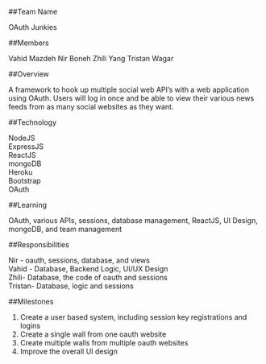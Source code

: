 ##Team Name 

OAuth Junkies 

##Members

Vahid Mazdeh 
Nir Boneh 
Zhili Yang
Tristan Wagar

##Overview

A framework to hook up multiple social web API’s with a web application using OAuth. Users will log in once and be able to view their various news feeds from as many social websites as they want.

##Technology

NodeJS  <br />
ExpressJS  <br />
ReactJS  <br />
mongoDB <br />
Heroku <br />
Bootstrap <br />
OAuth <br />

##Learning 

OAuth, various APIs, sessions, database management, ReactJS, UI Design, mongoDB, and team management 

##Responsibilities

Nir - oauth, sessions, database, and views <br />
Vahid - Database, Backend Logic, UI/UX Design <br />
Zhili-  Database, the code of oauth and sessions  <br />
Tristan- Database, logic and sessions <br />

##Milestones

1. Create a user based system, including session key registrations and logins
2. Create a single wall from one oauth website
3. Create multiple walls from multiple oauth websites
4. Improve the overall UI design